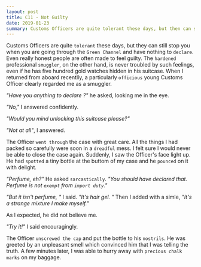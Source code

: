 ```yaml
---
layout: post
title: C11 - Not Guilty
date: 2019-01-23
summary: Customs Officers are quite tolerant these days, but then can still stop you wen you are going through the Green Channel and have nothing to declare. Even really honest people are often made to feel guilt.
---
```


Customs Officers are quite `tolerant` these days, but they can still stop you when you are going through the `Green Channel` and have nothing to `declare`. Even really honest people are often made to feel guilty. The `hardened` professional `smuggler`, on the other hand, is never troubled by such feelings, even if he has five hundred gold watches hidden in his suitcase. When I returned from aboard recentlly, a particularly `officious` young Customs Officer clearly regarded me as a smuggler.

*"Have you anything to declare ?"* he asked, looking me in the eye.

*"No,"* I answered confidently.

*"Would you mind unlocking this suitcase please?"*

*"Not at all"*,  I answered.

The Officer `went through` the case with great care. All the things I had packed so carefully were soon in a `dreadful` mess. I felt sure I would never be  able to close the case  again. Suddenly, I saw the Officer's face light up. He had `spotted` a tiny bottle at the buttom of my case and  he `pounced` on it with delight.

*"Perfume, eh?"* He asked `sarcastically`. *"You should have declared that. Perfume is not `exempt` from `import duty`."*

*"But it isn't perfume, "* I said. *"It's hair gel. "* Then I added with a simle, *"It's a strange mixture I make myself."*

As I expected, he did not believe me.

*"Try it!"* I said encouragingly.

The Officer `unscrewed the cap` and put the bottle to his `nostrils`. He was greeted by an unpleasant smell which convinced him that I was telling the truth. A few minutes later, I was able to hurry away with `precious chalk marks` on my baggage.
